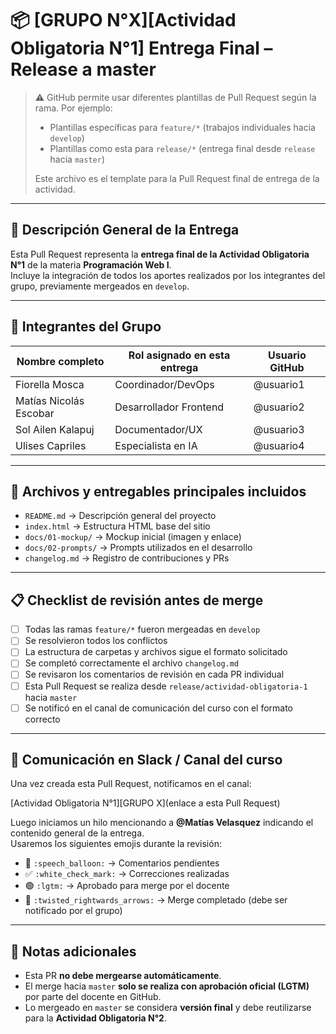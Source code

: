 # 📦 [GRUPO N°X][Actividad Obligatoria N°1] Entrega Final – Release a master

> ⚠️ GitHub permite usar diferentes plantillas de Pull Request según la rama.
> Por ejemplo:
> - Plantillas específicas para `feature/*` (trabajos individuales hacia `develop`)
> - Plantillas como esta para `release/*` (entrega final desde `release` hacia `master`)
>
> Este archivo es el template para la Pull Request final de entrega de la actividad.

---

## 🧾 Descripción General de la Entrega

Esta Pull Request representa la **entrega final de la Actividad Obligatoria N°1** de la materia **Programación Web I**.  
Incluye la integración de todos los aportes realizados por los integrantes del grupo, previamente mergeados en `develop`.

---

## 👥 Integrantes del Grupo

| Nombre completo | Rol asignado en esta entrega | Usuario GitHub |
|-----------------|------------------------------|----------------|
| Fiorella Mosca        | Coordinador/DevOps           | @usuario1      |
| Matías Nicolás Escobar        | Desarrollador Frontend       | @usuario2      |
| Sol Ailen Kalapuj        | Documentador/UX              | @usuario3      |
| Ulises Capriles        | Especialista en IA           | @usuario4      |

---

## 📂 Archivos y entregables principales incluidos

- `README.md` → Descripción general del proyecto  
- `index.html` → Estructura HTML base del sitio  
- `docs/01-mockup/` → Mockup inicial (imagen y enlace)  
- `docs/02-prompts/` → Prompts utilizados en el desarrollo  
- `changelog.md` → Registro de contribuciones y PRs  

---

## 📋 Checklist de revisión antes de merge

- [ ] Todas las ramas `feature/*` fueron mergeadas en `develop`
- [ ] Se resolvieron todos los conflictos
- [ ] La estructura de carpetas y archivos sigue el formato solicitado
- [ ] Se completó correctamente el archivo `changelog.md`
- [ ] Se revisaron los comentarios de revisión en cada PR individual
- [ ] Esta Pull Request se realiza desde `release/actividad-obligatoria-1` hacia `master`
- [ ] Se notificó en el canal de comunicación del curso con el formato correcto

---

## 📣 Comunicación en Slack / Canal del curso

Una vez creada esta Pull Request, notificamos en el canal:

[Actividad Obligatoria N°1][GRUPO X](enlace a esta Pull Request)


Luego iniciamos un hilo mencionando a **@Matías Velasquez** indicando el contenido general de la entrega.  
Usaremos los siguientes emojis durante la revisión:

- 💬 `:speech_balloon:` → Comentarios pendientes  
- ✅ `:white_check_mark:` → Correcciones realizadas  
- 🟢 `:lgtm:` → Aprobado para merge por el docente  
- 🔀 `:twisted_rightwards_arrows:` → Merge completado (debe ser notificado por el grupo)  

---

## 📌 Notas adicionales

- Esta PR **no debe mergearse automáticamente**.  
- El merge hacia `master` **solo se realiza con aprobación oficial (LGTM)** por parte del docente en GitHub.  
- Lo mergeado en `master` se considera **versión final** y debe reutilizarse para la **Actividad Obligatoria N°2**.
